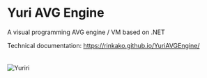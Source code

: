 # Yuri AVG Engine
A visual programming AVG engine / VM based on .NET

Technical documentation: https://rinkako.github.io/YuriAVGEngine/ 
<br/><br/><br/>
![Yuriri](https://raw.githubusercontent.com/Rinkako/YuriAVGEngine/master/docs/Intro.jpg)
